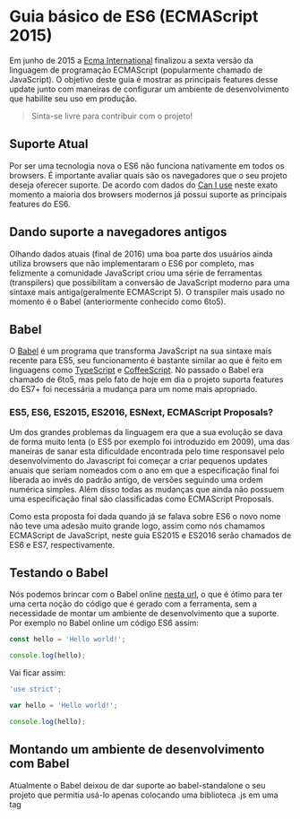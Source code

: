 # Guia básico de ES6 (ECMAScript 2015)

Em junho de 2015 a [Ecma International](https://en.wikipedia.org/wiki/Ecma_International) finalizou a sexta versão da linguagem de programação ECMAScript  (popularmente chamado de JavaScript). O objetivo deste guia é mostrar as principais features desse update junto com maneiras de configurar um ambiente de desenvolvimento que habilite seu uso em produção.

> Sinta-se livre para contribuir com o projeto!

## Suporte Atual

Por ser uma tecnologia nova o ES6 não funciona nativamente em todos os browsers. É importante avaliar quais são os navegadores que o seu projeto deseja oferecer suporte. De acordo com dados do [Can I use](http://caniuse.com/#search=es6) neste exato momento a maioria dos browsers modernos já possui suporte as principais features do ES6.

## Dando suporte a navegadores antigos

Olhando dados atuais (final de 2016) uma boa parte dos usuários ainda utiliza browsers que não implementaram o ES6 por completo, mas felizmente a comunidade JavaScript criou uma série de ferramentas (transpilers) que possibilitam a conversão de JavaScript moderno para uma sintaxe mais antiga(geralmente ECMAScript 5). O transpiler mais usado no momento é o Babel (anteriormente conhecido como 6to5).

## Babel

O [Babel](https://babeljs.io/) é um programa que transforma JavaScript na sua sintaxe mais recente para ES5, seu funcionamento é bastante similar ao que é feito em linguagens como [TypeScript](https://www.typescriptlang.org/) e [CoffeeScript](http://coffeescript.org/). No passado o Babel era chamado de 6to5, mas pelo fato de  hoje em dia o projeto suporta features do ES7+ foi necessária a mudança para um nome mais apropriado.

### ES5, ES6, ES2015, ES2016, ESNext, ECMAScript Proposals?

Um dos grandes problemas da linguagem era que a sua evolução se dava de forma muito lenta (o ES5 por exemplo foi introduzido em 2009), uma das maneiras de sanar esta dificuldade encontrada pelo time responsavel pelo desenvolvimento do Javascript foi começar a criar pequenos updates anuais que seriam nomeados com o ano em que a especificação final foi liberada ao invés do padrão antigo, de versões seguindo uma ordem numérica simples. Além disso todas as mudanças que ainda não possuem uma especificação final são classificadas como ECMAScript Proposals.

Como esta proposta foi dada quando já se falava sobre ES6 o novo nome não teve uma adesão muito grande logo, assim como nós chamamos ECMAScript de JavaScript, neste guia ES2015 e ES2016 serão chamados de ES6 e ES7, respectivamente.

## Testando o Babel

Nós podemos brincar com o Babel online [nesta url](http://babeljs.io/repl/), o que é ótimo para ter uma certa noção do código que é gerado com a ferramenta, sem a necessidade de montar um ambiente de desenvolvimento que a suporte. Por exemplo no Babel online um código ES6 assim:

```javascript
const hello = 'Hello world!';

console.log(hello);
```

Vai ficar assim:

```javascript
'use strict';

var hello = 'Hello world!';

console.log(hello);
```

## Montando um ambiente de desenvolvimento com Babel

Atualmente o Babel deixou de dar suporte ao babel-standalone o seu projeto que permitia usá-lo apenas colocando uma biblioteca .js em uma tag <script>. Hoje em dia devemos usar uma ferramenta para gerenciar o processo de conversão, neste guia daremos suporte ao Webpack. [Para outras ferramentas veja a documentação oficial do projeto](http://babeljs.io/docs/setup/#installation).

## Webpack

O webpack é um ***module bundler***, um programa que serve para juntar vários recursos da sua aplicação em um só, assim como o [browserfy](http://browserify.org/). A vantagem do webpack sobre outras ferramentas é que com ele na maioria dos casos nós não precisamos usar um software como gulp ou grunt para fazer o processo de build da nossa aplicação. O webpack usa um arquivo que guarda todas as informações a respeito do que deve ser feito com os seus recursos chamado de [webpack.config.js](https://webpack.github.io/docs/configuration.html).

### Tutorial básico de webpack

Para instalar o webpack globalmente abra o seu terminal e digite:

```bash
npm install webpack -g
```

Crie um diretório para guardar o seu projeto e dentro dele, crie outro chamado **js** para guardar o javascript. Dentro  diretório principal do projeto inicie o node.js com:

```bash
npm init
```
>Como bons desenvolvedores front end moderninhos,nós iremos usar npm para gerenciar nossas dependências. [Aprenda mais sobre o assunto aqui](http://blog.npmjs.org/post/101775448305/npm-and-front-end-packaging)

crie um arquivo chamado **index.js**
Dentro de index vamos colocar um código qualquer, por exemplo:

```javascript
console.log('Olá mundo!');
```

Também vamos criar um **index.html** que chamar o nosso JavaScript gerado pelo webpack:

```html
<!DOCTYPE html>
<html>
	<head>
		<meta charset="utf-8">
		<title>Aprendendo webpack</title>
	</head>
	<body>
		<script src="js/build.min.js"></script>
	</body>
</html>
```

Depois de salvar o arquivo, podemos abrir o terminal novamente e digitar:

```bash
webpack /js/index.js build.min.js
```

O comando acima vai criar um bundle baseado no que está em index.js e salvar o resultado em build.min.js. Abra index.html no seu navegador para testar.

**Criando um arquivo de configuração**

Como foi dito anteriormente devemos criar um arquivo de configuração para especificar o que deve ser feito durante o processo de build. Crie um arquivo chamado webpack.config.js no seu diretório e coloque o seguinte código:

```javascript
var debug = process.env.NODE_ENV !== "production";
var webpack = require('webpack');

module.exports = {
	context: __dirname,
	devtool: debug ? "inline-sourcemap" : null,
	entry: "./js/app.js",
	output: {
		path: __dirname + "/js",
		filename: "build.min.js"
	},
	plugins: debug ? [] : [
		new webpack.optimize.DedupePlugin(),
		new webpack.optimize.OccurenceOrderPlugin(),
		new webpack.optimize.UglifyJsPlugin({
			mangle: false,
			sourcemap: false
		}),
	],
};
```

O código pode parecer meio complicado agora, então vamos por partes:
* context: __dirname: **representa onde o webpack deve rodar, neste caso nós usamos __dirname [o que em node quer dizer o diretório atual](https://nodejs.org/docs/latest/api/globals.html)**
*   devtool: debug ? "inline-sourcemap" : null: **verifica se estamos em modo de debug ou não, se estivermos em debug, o webpack vai ativar o inline-sourcemap que facilita o processo de desenvolvimento.**
*   entry: "./js/app.js":
*   output: {
		path: __dirname + "/js",
		filename: "build.min.js"
	}: **indica que o webpack deve criar um bundle em build.min.js e salvá-lo no diretório /js**
* plugins: debug ? [] : [
		new webpack.optimize.DedupePlugin(),
		new webpack.optimize.OccurenceOrderPlugin(),
		new webpack.optimize.UglifyJsPlugin({ mangle: false, sourcemap: false }),
	]: **Aplica o UglifyJs para mimificar nosso código se não estivermos em desenvolvimento.**

Agora que nós temos um arquivo de configuração, podemos rodar o webpack novamente e ver os resultados, No terminal digite:

```bash
NODE_ENV=production webpack --watch
```

>Nós usamos NODE_ENV=production para indicar ao node que estamos em ambiente de produção, desta forma o webpack pode rodar o Uglify antes de montar a build.

Se tudo ocorreu como planejado teremos um arquivo build.min.js com o código da nossa aplicação mimificado!

**CommonJS**

O objetivo disso tudo obviamente é poder criar vários arquivos .js e no final juntá-los em um só, agora nós podemos fazer isso facilmente.

Crie um arquivo chamado **olamundo.js** e transfira o que estava em app.js:

```javascript
console.log('Olá mundo!');
```

Crie outro arquivo chamado **adeusmundo.js** e coloque:

```javascript
console.log('Adeus mundo!');
```

Agora nós vamos chamar os dois arquivos indo pra app.js e fazendo:

```javascript
require('./olamundo.js');
require('./adeusmundo.js');
```

Se abrirmos o index.html vamos ver que build possui o código tanto de adeus quanto de olá! Tudo isso acontece graças ao CommonJS, um formato que também é usado no node para criação de modulos. Também vemos que não foi preciso rodar o webpack novamente, isso porque o comando --watch dado do exemplo passado, faz com que o webpack rode automaticamente toda vez que ocorra alguma mudança nos arquivos.

**Webpack dev server**

O webpack também oferece um servidorzinho de arquivos estáticos para desenvolvimento, você pode instalá-lo com:

```bash
npm install webpack-dev-server -g
```

E depois rode com:

```bash
webpack-dev-server
```

Se formos para http://localhost:8080/ podemos ver o nosso projeto rodando em um servidor web, a melhor parte disso é que com o comando:

```bash
webpack-dev-server --inline --hot
```

Podemos programar normalmente e deixar o webpack-dev-server dar o refresh na página de forma automática.

### Adicionando o Babel no seu webpack.config

Com a configuração que nós temos agora ainda é impossível usar ES6 e dar suporte a navegadores antigos, para isso temos que adicionar o Babel ao nosso projeto com webpack.

Primeiramente vamos instalar o Babel e as suas dependências:

```bash
npm install babel-core babel-loader node-libs-browser babel-preset-es2015 babel-plugin-transform-decorators-legacy babel-plugin-transform-class-properties babel-preset-stage-0 --save-dev
```

Após a instalação modifique o seu webpack.config.js para:

```javascript
var debug = process.env.NODE_ENV !== "production";
var webpack = require('webpack');

module.exports = {
	context: __dirname,
	devtool: debug ? "inline-sourcemap" : null,
	entry: "./js/app.js",
	module: {
		loaders: [{
			test: /\.js?$/,
			exclude: /(node_modules|bower_components)/,
			loader: 'babel-loader',
			query: {
				presets: ['es2015', 'stage-0'],
				plugins: ['transform-decorators-legacy', 'transform-class-properties'],
			}
		}]
	},
	output: {
		path: __dirname + "/js",
		filename: "build.min.js"
	},
	plugins: debug ? [] : [
		new webpack.optimize.DedupePlugin(),
		new webpack.optimize.OccurenceOrderPlugin(),
		new webpack.optimize.UglifyJsPlugin({
			mangle: false,
			sourcemap: false
		}),
	],
};
```

Todas as mudanças estão em:

```javascript
module: {
	loaders: [{
		test: /\.js?$/,
		exclude: /(node_modules|bower_components)/,
		loader: 'babel-loader',
		query: {
			presets: ['es2015', 'stage-0'],
			plugins: ['transform-decorators-legacy', 'transform-class-properties'],
		}
	}]
}
```

Vamos entender o que cada coisa nesse exemplo faz:

* test: /\.js?$/: **Procura por todos os arquivos que terminam em .js...**
* exclude: /(node_modules|bower_components)/: **...todos menos os que estão em node_modules ou em bower_components(aka bibliotecas externas)**
* loader: 'babel-loader': **o software que vai executar a ação**
* query: {
						 presets: ['es2015', 'stage-0'],
						 plugins: ['transform-decorators-legacy', 'transform-class-properties'],
					 }: **oferece suporte ao es6, e a algumas features mais modernas como decorators e class properties**

Pronto! Agora nós temos um ambiente capaz de usar o ES6 em produção :-)

## Introdução ao ES6
Ok depois de montar um ambiente, estamos prontos para começar a programar em ECMAScript 6. A partir de agora o tutorial será composto de pequenos exemplos com o objetivo de explicar algumas features da linguagem.

### Declarando variáveis em ES5
Nas versões anteriores do JavaScript podíamos declarar valores de duas formas:

```javascript
x = 10;
var y = 12;
```

Quando declaramos uma variável sem **var** o seu escopo se torna global, logo:

```javascript
function foo() {
	x = 10;
}
foo();
console.log(x); // vai mostrar 10 na tela
```

O exemplo acima mostra como declarar variáveis dessa forma é uma má ideia, variáveis globais na maioria dos casos são algo bem ruim. Imagine uma aplicação onde um valor global é atualizado várias vezes e em várias funções diferentes, se tivermos um bug relacionado a este valor especifico, como vamos saber onde está a origem da falha? Em um projeto grande esse processo vai ser uma imensa perda de tempo, dificultando o trabalho do encarregado de dar manutenção no código. Como regra geral **não use variáveis globais**.

***Para resolver este problema podemos colocar 'use strict' no topo do nosso código. Ex.:***

```javascript
'use strict';

function foo() {
	x = 10;
	console.log(x);
}

foo();
console.log(x); // ERRO: assignment to undeclared variable x
```

Ok mas e o **var**?Bem, usando **var** nós podemos evitar o escopo global logo:

```javascript
function foo() {
	var x = 10;
}
foo();
console.log(x); // ReferenceError: x is not defined
```

**var** parece uma opção muito boa, porém ele funciona de uma forma um diferente do esperado:

```javascript
function foo() {
	if (true) {
		var x = 10;
	}
	console.log(x);
}

foo(); // 10
```

Usando **var** o escopo de todas as variáveis é a função onde ela foi declarada, é como se todas as variáveis fossem jogadas para o topo da função mesmo que tenham sido declaradas em outro lugar. **var** não chega a ser um problema muito grande mas como ele age de forma muito diferente do que é comum nas demais linguagens, essa ***keyword*** gera muita confusão com os desenvolvedores iniciantes.

### Const e let

Para resolver todos esses problemas de escopo, foram introduzidas duas novas keywords para definir valores: **const** e **let**.

**const**

O **const** permite a criação de constantes, valores que após serem definidos nunca serão mudados:

```javascript
const pi = 3.14;

console.log(pi);

pi = 10; // ERRO
```

Constantes facilitam bastante o entendimento de um código, já que nós podemos ter certeza que um determinado valor nunca vai mudar depois de ser definido. ***Use const sempre que poder.***

#### Maaass...não é tudo uma maravilha :(

Constante em ES6 **não são realmente imutáveis**, **é possível criar um objeto com const e alteras seus valores**:

```javascript
const paises = {
	brasil: 'Rio de Janeiro',
	eua: 'Washington',
	portugal: 'Lisboa',
};

paises.brasil = 'Brasilia';

console.log(paises.brasil); // Brasilia
```

Para corrigir isso usamos o Object.freeze(), que "congela" um objeto, impedindo mudanças nos seus valores:

```javascript
const paises = Object.freeze({
	brasil: 'Rio de Janeiro',
	eua: 'Washington',
	portugal: 'Lisboa',
});

paises.brasil = 'Brasilia';

console.log(paises.brasil); // 'brasil' is read-only
```

Note que mesmo assim não temos 100% de imutabilidade, podemos ainda alterar objetos que estejam dentro desse objeto:

```javascript
const paises = Object.freeze({
	brasil: 'Rio de Janeiro',
	eua: 'Washington',
	portugal: 'Lisboa',
	africaDoSul: {
		a: 'Pretória',
		b: 'Cidade do Cabo',
		c: 'Bloemfontein',
	},
});

paises.africaDoSul.a = 'Brasilia';

console.log(paises.africaDoSul.a); // Brasilia :(
```

[A documentação da MDN possui uma gambiarra que resolve isso chamada deepFreeze()](https://developer.mozilla.org/en-US/docs/Web/JavaScript/Reference/Global_Objects/Object/freeze).

**let**

O let funciona de forma semelhante ao var, mas respeitando o escopo em que foi declarado:

```javascript
if (true) {
	let a = 10;
}
console.log(a); // a is not defined
```

Obviamente, ainda podemos usar var em ES6.

### IIFEs

IIFEs ou ***Immediately Invoked Function Expressions*** são expressões que são executadas assim que são definidas, elas ajudam a criar um escopo mais "privado" no seu código:

```javascript
(function() {
	var comida = 'Tapioca';
	console.log(comida);
}()); // vai executar automaticamente e exibir Tapioca

console.log(comida); // Reference Error
```

No ES6 podemos simplesmente escrever:

```javascript
{
	const comida = 'Tapioca';
	console.log(comida);
} // vai executar automaticamente e exibir Tapioca

console.log(comida); // Reference Error
```

### Arrow functions

Em ES5 funções anônimas são definidas assim:

```javascript
var hey = function() {
	console.log('hey');
};
```

Já no ES6 podemos também fazer desta forma:

```javascript
const hey = () => {
	console.log('hey');
}
```

Ou ainda:

```javascript
const hey = () => console.log('hey');
```

**arrow functions e this**

A melhor parte das arrow functions é que elas guardam o contexto this do seu valor léxico. Em ES5 nós tínhamos problemas do tipo:

```javascript
function AfricaDoSul(intro) {
	this.intro = intro;
}

AfricaDoSul.prototype.mostraCapitais = function(lista) {
	return lista.map(function(capital) {
		return this.intro + capital; // ERRO this is undefined
	});
};

var af = new AfricaDoSul('As capitais da Africa do Sul são');
af.mostraCapitais(['Pretória', 'Cidade do Cabo', 'Bloemfontein']);
```

Não podemos ter acesso ao this em mostraCapitais porque ele não está no mesmo contexto do construtor da classe AfricaDoSul, para resolver isso nós podemos usar o método bind para conectar o contexto:

```javascript
function AfricaDoSul(intro) {
	this.intro = intro;
}

AfricaDoSul.prototype.mostraCapitais = function(lista) {
	return lista.map(function(capital) {
		return this.intro + capital;
	}.bind(this));
};

var af = new AfricaDoSul('A capital da Africa do Sul é:');
console.log(af.mostraCapitais(['Pretória', 'Cidade do Cabo', 'Bloemfontein'])); // Array [ 'A capital da Africa do Sul é:Pretória', 'A capital da Africa do Sul é:Cidade do  Cabo', 'A capital da Africa do Sul é:Bloemfontein' ]
```

Arrow functions já fazem isso por padrão, sendo assim:

```javascript
function AfricaDoSul(intro) {
	this.intro = intro;
}

AfricaDoSul.prototype.mostraCapitais = function(lista) {
	return lista.map((capital) => this.intro + capital);
};

var af = new AfricaDoSul('A capital da Africa do Sul é:');
console.log(af.mostraCapitais(['Pretória', 'Cidade do Cabo', 'Bloemfontein']));
```

Funciona perfeitamente!

### Classes

O ES6 trouxe uma sintaxe de classes muito parecida com o que vemos em outras linguagens orientadas a objeto como o Java. O exemplo anterior poderia ser feito assim:

```javascript
class AfricaDoSul {
	constructor(intro) {
		this.intro = intro;
	}

	mostraCapitais = function(lista) {
		return lista.map((capital) => this.intro + capital);
	}
}

var af = new AfricaDoSul('A capital da Africa do Sul é:');
console.log(af.mostraCapitais(['Pretória', 'Cidade do Cabo', 'Bloemfontein']));
```

**Getters e Setters**

O ES6 oferece getters e setters nas suas classes:

```javascript
class AfricaDoSul {
	constructor() {
		this._capitais = ['Pretória', 'Cidade do Cabo', 'Bloemfontein'];
	}

	get capitais() {
		return this._capitais.map((capital) => this._intro + capital);
	}

	set intro(intro) {
		this._intro = `De acordo com o usuario: ${intro}`;
	}
}
var af = new AfricaDoSul();
af.intro = 'A capital da África do Sul é: ';
console.log(af.capitais); //Array [ 'De acordo com o usuário: A capital da África do Sul é: Pretória', 'De acordo com o usuário: A capital da África do Sul é: Cidade do Cabo', 'De acordo com o usuário: A capital da África do Sul é: Bloemfontein' ]
```

***Herança***

Para fazer herança em ES6 usamos a keyword **extends**

```javascript
class Animal {
	constructor(nome) {
		this.nome = nome;
	}
	nasce() {
		console.log('nasceu');
	}
	reproduz() {
		console.log('reproduziu');
	}
	morre() {
		console.log('morreu');
	}
}

class Human extends Animal {
	constructor(nome) {
		super(nome);
	}
	morre() {
		console.log('no céu tem pão?');
	}
}

const joao = new Human('Joao');
joao.nasce();
joao.reproduz();
joao.morre();
```

> Veja que usamos super no construtor para chamar o construtor da classe mãe (no exemplo de Human, a classe Animal)

### No final ainda é prototype

JavaScript não oferece orientação a objetos clássica como Java, em JavaScript não existem classes, nós definimos funções ou objetos e podemos expandi-los depois de sua criação. Ex:

```javascript
function AfricaDoSul(intro) {
	this.intro = intro;
}
```

É uma função que usaremos para simular o construtor de uma classe. Podemos adicionar métodos a essa classe usando a propriedade prototype:

```javascript
AfricaDoSul.prototype.mostraCapitais = function(lista) {
	return lista.map(function(capital) {
		return this.intro + capital;
	}.bind(this));
};
```

Mesmo que incialmente pareça uma ideia bizarra comparando com a POO clássica, POO com prototype é vista como uma forma de escrever classes mais simples, mais poderosas e menos redundantes. [Veja mais sobre o assunto aqui](http://stackoverflow.com/questions/2800964/benefits-of-prototypal-inheritance-over-classical).

> As classes do ES6 são só ***syntax sugar*** em cima das prototypes, ainda é necessário entender os conceitos por trás disso tudo e até mesmo usar a sintaxe antiga.

### Weakmaps

Veja que no exemplo de getters e setters nós usamos a convenção _nomeDaVariavel para definir valores privados, porém mesmo assim eles ainda podem ser acessados. Para criar valores realmente privados devemos usar WeakMaps:

```javascript
const _nome = new WeakMap();
class Pessoa {
	constructor(nome) {
		_nome.set(this, nome);
	}

	falaNome() {
		return _nome.get(this);
	}
}

const eu = new Pessoa('Lucas');
console.log(eu.falaNome()); // Lucas
console.log(_nome.get(this)); // undefined
```

### Maps

Maps (também conhecidos como hashmaps ou hashs) são uma estrutura de dados que armazena valores em um formato de chave(key) e valor(value). Ex:

```javascript
'use strict';

var paises = {
	brasil: 'Brasilia',
	usa: 'DC'
};

paises['usa']; // DC
```

O problema de declarar hashes usando objetos é que objetos permitem o uso de propriedades como __ proto __ ou toString(), que podem tornar nosso código mais inseguro já que qualquer pessoa pode modificar o nossos objetos.

Outro defeito da criação de maps com objetos é que iterar pelos seus elementos envolve uma sintaxe um pouco inconveniente:

```javascript
'use strict';

var paises = {
	brasil: 'Brasilia',
	usa: 'DC'
};

var listaPaises = Object.keys(paises);

listaPaises.map(function(pais) {
	return console.log(pais);
}); // brasil usa
```

Esses problemas são resolvidos com maps:

```javascript
const paises = new Map();
paises.set('brasil', 'Brasilia');
paises.set('usa', 'DC');

for (const [key, value] of paises) {
	console.log(key, value);
}
// "brasil" "Brasilia"
// "usa" "DC"
```

### Strings

Foram adicionados diversos métodos para strings, entre eles o **includes** e o **repeat**.

**includes**

Em ES5 verificamos se uma string é substring de outra usando **indexOf**:

```javascript
var comida = 'tapioca';
var isSubstring = comida.indexOf('tap', -1) > -1; // se o resultado é > -1 que é substrig
console.log(isSubstring); // true
```

No ES6 podemos usar o método include e evitar a gambiarra do exemplo anterior:

```javascript
const comida = 'tapioca';
console.log(comida.includes('tap')); // true
```

**repeat**

Em ES5 podemos repetir uma string usando um loop:

```javascript
var creu = 'creu';
var i = 0;
while (i < 3) {
	creu += creu;
	i++;
}

console.log(creu); // "creucreucreucreucreucreucreucreu"
```

No ES6 podemos usar o método repeat:

```javascript
console.log('creu'.repeat(3));
```

### Template Literals

Em ES5 strings não podem estar em mais de uma linha:

```javascript
var comida = 'oi
              tudo bem ? ';
```

Em ES6 podemos usar template literals para resolver este problema:

```javascript
const comida = `oi
				tudo bem?`;
```

Template literals também oferecem interpolação de valores, parecido com o que existe no ruby:

```javascript
const diaDaSemana = 'sexta-feira!';
const frase = `Hoje é ${diaDaSemana}!`;
console.log(frase); // Hoje é sexta-feira!!
```

### Deconstructors

Deconstructors permitem extrair valores de objetos e arrays para variáveis de forma mais fácil. A seguinte situação em ES5:

```javascript
var diasDaSemana = ['domingo', 'segunda', 'terça', 'quarta', 'quinta', 'sexta'];

var domingo = diasDaSemana[0];
var segunda = diasDaSemana[1];
var terca = diasDaSemana[2];

console.log(domingo); // domingo
console.log(segunda); // segunda
console.log(terca); // terça
```

Pode ser simplificada em ES6 assim:

```javascript
const diasDaSemana = ['domingo', 'segunda', 'terça', 'quarta', 'quinta', 'sexta'];
const [domingo, segunda, terca] = diasDaSemana;

console.log(domingo); // domingo
console.log(segunda); // segunda
console.log(terca); // terça
```

Também podemos fazer o mesmo com objetos:

```javascript
const capitais = {
	brasil: 'Brasilia',
	eua: 'DC'
};

const {
	brasil,
	eua
} = capitais;

console.log(brasil); // Brasilia
console.log(eua); // DC
```

### Modulos

Lembra do CommonJS (require) que nós vimos quando estávamos montando nosso ambiente com webpack? O ES6 trás a mesma feature nativamente com a keyword **import**

**Exportando um módulo**

Para tornar alguma parte do nosso módulo público devemos exportá-lo com a keyword export:

```javascript
export const comida = 'tapioca';

export function foo() {
	return 'tapioca da boa';
}
```

Imaginando que o exemplo anterior foi salvo em um arquivo tapioca.js podemos usar o modulo tapioca em outro arquivo assim:

```javascript
import * as tapioca from './tapioca.js';

console.log(tapioca.comida); // tapioca
console.log(tapioca.foo()); // tapioca da boa
```

Também é possivel pegar importar de forma separada:

```javascript
import comida tapioca from './tapioca.js';

console.log(comida); // tapioca
console.log(tapioca.foo()); // ERRO
```

***Export default***

Podemos usar a keyword **default** para definir o que deve ser retornado por padrão no nosso modulo, é sempre uma boa ideia retornar apenas uma coisa no módulo dessa forma deixando explicito o que será exposto publicamente. Ex:

```javascript
const comida = 'tapioca';
const preco = 1.0;

function foo() {
	return `tapioca da boa só ${preco} real`;
}
export defailt
const api = {
	comida,
	foo
}
```

Fica possível importar com destructors:

```javascript
import {
	comida,
	foo
} from './tapioca';
```

Ou mesmo:

```javascript
import tapioca from './tapioca';
tapioca.comida;
tapioca.foo();
```

### Parâmetros opcionais

No ES5 se fosse necessário cria uma função com parâmetros opcionais, teríamos que usar a seguinte gambiarra:

```javascript
function comida(nome) {
	nome = nome || 'tapioca';
	return nome;
}

console.log(comida()); // tapioca
console.log(comida('pizza')); //pizza
```

Em ES6 podemos declarar parâmetros opcionais como no Python:

```javascript
function comida(nome = 'tapioca') {
	return nome;
}

console.log(comida()); // tapioca
console.log(comida('pizza')); //pizza
```

### Parâmetros Rest

Se tivermos uma função com um número de indefinido de parâmetros devemos fazer o seguinte em ES5:

```javascript
function capitais() {
	for (var i = 0; i < arguments.length; i++) {
		console.log(arguments[i]);
	}
}

capitais('Brasilia');

capitais("Pretória", "Cidade do Cabo", "Bloemfontein");
```

Já em ES6:

```javascript
function capitais(...args) {
	for (const arg of args) {
		console.log(arg);
	}
}

capitais('Brasilia');

capitais('Pretória', 'Cidade do Cabo', 'Bloemfontein');
```

### Operador Spread

É possível concatenar arrays em ES5 com o método concat. Ex.:

```javascript
var capitais = ['Cidade do Cabo', 'Bloemfontein'];

var capitaisCompletas = ['Pretória'].concat(capitais);

console.log(capitaisCompletas); // Array [ 'Pretória', 'Cidade do Cabo', 'Bloemfontein' ]
```

É possivel concatenar arrays em ES6 com o operador spread ... Ex.:

```javascript
const capitais = ['Cidade do Cabo', 'Bloemfontein'];

const capitaisCompletas = ['Pretória', ...capitais];

console.log(capitaisCompletas); // Array [ 'Pretória', 'Cidade do Cabo', 'Bloemfontein' ]
```

### Promises

Em ES5 nós usávamos callbacks (funções passadas como argumento de outra função), isso podia gerar código assim:

```javascript
func1(function(value1) {
	func2(value1, function(value2) {
		func3(value2, function(value3) {
			func4(value3, function(value4) {
				func5(value4, function(value5) {
					// Faz alguma coisa com o valor 5
				});
			});
		});
	});
});
```

Esse é o chamado [callback hell](http://callbackhell.com/), para evitar esse tipo de problema existem as promises. O exemplo anterior com promises ficaria assim:

```javascript
func1(value1)
	.then(func2)
	.then(func3)
	.then(func4)
	.then(func5, value5 => {
		// Faz alguma coisa com o valor
	});
```

Diversas bibliotecas como a [bluebird](https://github.com/petkaantonov/bluebird) trouxeram promises para o ES5, mas agora com o ES6 podemos usá-las de forma nativa.

**Criando promises**

Promises possuem dois **handlers** resolve(para quando a promise não retorna nenhuma exception) e reject (para quando a promise retorna uma exception):

```javascript
import $ from 'jquery';

const urls = [
	'/api/commits',
	'/api/issues/opened',
	'/api/issues/assigned',
	'/api/issues/completed',
	'/api/issues/comments',
	'/api/pullrequests'
];

const promises = urls.map((url) => {
	return new Promise((resolve, reject) => {
		$.ajax({
				url: url
			})
			.done((data) => {
				resolve(data);
			});
	});
});

Promise.all(promises)
	.then((results) => {
		// Faz alguma coisa com o resultado das promises
	});
```

> No exemplo anterior estamos usando o jQuery($) pra fazer requisições AJAX não se esqueça que podemos instalar bibliotecas externas com a ajuda do npm mesmo no front end. Para instalar o jQuery no nosso projeto webpack simplemente use **npm install jquery --save**

### Generators

Outra forma de evitar o callback hell são os generators, eles são funções que podem ser "pausadas" durante sua execução.

```javascript
function* capitais() {
	yield 'Pretoria';
	yield 'Brasilia';
	yield 'DC';
	yield 'Lisboa';
}

var generator = capitais();
console.log(generator.next()); // { value: Pretoria, done: false }
console.log(generator.next()); // { value: Brasilia, done: false }
console.log(generator.next()); // { value: DC done: false }
console.log(generator.next()); // { value: Lisboa, done: false }
```

Generators são ideais para código assíncrono:

```javascript
function* getData() {
	const api1 = yield request('http://some_api/item1');
	const dadosApi1 = JSON.parse(entry1);
	var api2 = yield request('http://some_api/item2');
	var dadosApi2 = JSON.parse(entry2);
}
```

### Async e Await

Async e Await fazem parte do ES7 e são uma ótima forma de fazer código assíncrono:

```javascript
import request from 'request';

function getJSON(url) {
	return new Promise((resolve, reject) => {
		request(url, (error, response, body) => {
			resolve(body);
		});
	});
}

async function main() {
	const data = await getJSON();
	console.log(data); // Vai mostrar os dados da requisição
}

main();
```

Veja que async é a maneira mais fácil e limpa de fazer códigos assíncronos com error handling. Com funções async podemos escrever código assíncrono como se fosse código síncrono, algo inspirado em features similares de linguagens como C#.

## E agora?

O passo mais importante para dominar uma nova linguagem é praticar, agora que você tem uma noção do básico de ECMAScript 6 tente converter projetos antigos ou crie projetos novos do zero, veja como você pode usar o ES6 no seu cotidiano para resolver problemas reais.

## Se aprofundando

- http://exploringjs.com/
- https://es6.io/
- http://www.ecma-international.org/ecma-262/6.0/
- http://wiki.ecmascript.org/doku.php?id=harmony:specification_drafts#final_draft

## Fontes e referências

- http://jamesknelson.com/using-es6-in-the-browser-with-babel-6-and-webpack/
- https://medium.com/@dabit3/beginner-s-guide-to-webpack-b1f1a3638460#.ssqsj3bq6
- http://tableless.com.br/introducao-ao-webpack/
- http://stackoverflow.com/questions/484635/are-global-variables-bad
- https://mathiasbynens.be/notes/es6-const
- https://github.com/DrkSephy/es6-cheatsheet
- https://ponyfoo.com/articles/es6-maps-in-depth
